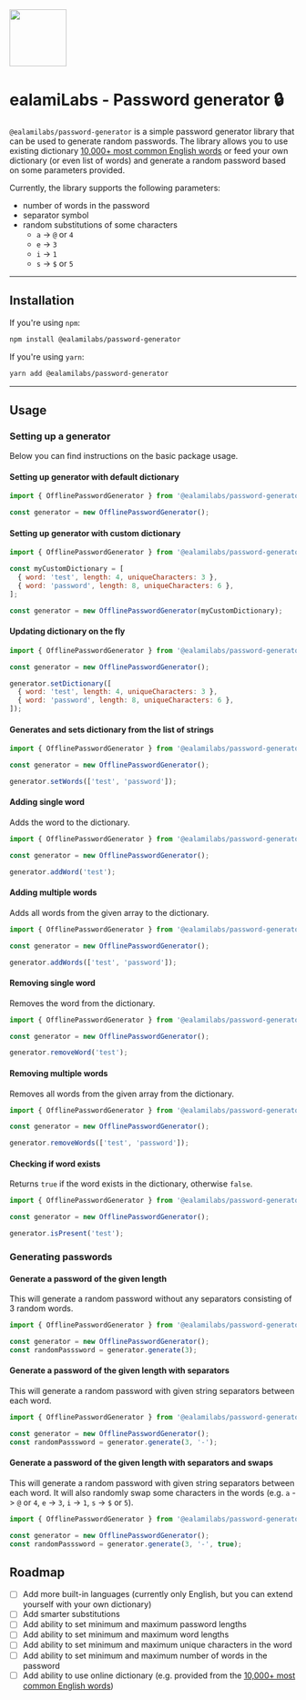 <img src="https://avatars.githubusercontent.com/u/168830368?s=200&v=4" width="100" />

# ealamiLabs - Password generator 🔒

`@ealamilabs/password-generator` is a simple password generator library that can be used to generate random passwords. The library allows you to use existing dictionary [10,000+ most common English words](https://github.com/ealamiLabs/words) or feed your own dictionary (or even list of words) and generate a random password based on some parameters provided.

Currently, the library supports the following parameters:

- number of words in the password
- separator symbol
- random substitutions of some characters
  - `a` -> `@` or `4`
  - `e` -> `3`
  - `i` -> `1`
  - `s` -> `$` or `5`

---

## Installation

If you're using `npm`:

```bash
npm install @ealamilabs/password-generator
```

If you're using `yarn`:

```bash
yarn add @ealamilabs/password-generator
```

---

## Usage

### Setting up a generator

Below you can find instructions on the basic package usage.

#### Setting up generator with default dictionary

```javascript
import { OfflinePasswordGenerator } from '@ealamilabs/password-generator';

const generator = new OfflinePasswordGenerator();
```

#### Setting up generator with custom dictionary

```javascript
import { OfflinePasswordGenerator } from '@ealamilabs/password-generator';

const myCustomDictionary = [
  { word: 'test', length: 4, uniqueCharacters: 3 },
  { word: 'password', length: 8, uniqueCharacters: 6 },
];

const generator = new OfflinePasswordGenerator(myCustomDictionary);
```

#### Updating dictionary on the fly

```javascript
import { OfflinePasswordGenerator } from '@ealamilabs/password-generator';

const generator = new OfflinePasswordGenerator();

generator.setDictionary([
  { word: 'test', length: 4, uniqueCharacters: 3 },
  { word: 'password', length: 8, uniqueCharacters: 6 },
]);
```

#### Generates and sets dictionary from the list of strings

```javascript
import { OfflinePasswordGenerator } from '@ealamilabs/password-generator';

const generator = new OfflinePasswordGenerator();

generator.setWords(['test', 'password']);
```

#### Adding single word

Adds the word to the dictionary.

```javascript
import { OfflinePasswordGenerator } from '@ealamilabs/password-generator';

const generator = new OfflinePasswordGenerator();

generator.addWord('test');
```

#### Adding multiple words

Adds all words from the given array to the dictionary.

```javascript
import { OfflinePasswordGenerator } from '@ealamilabs/password-generator';

const generator = new OfflinePasswordGenerator();

generator.addWords(['test', 'password']);
```

#### Removing single word

Removes the word from the dictionary.

```javascript
import { OfflinePasswordGenerator } from '@ealamilabs/password-generator';

const generator = new OfflinePasswordGenerator();

generator.removeWord('test');
```

#### Removing multiple words

Removes all words from the given array from the dictionary.

```javascript
import { OfflinePasswordGenerator } from '@ealamilabs/password-generator';

const generator = new OfflinePasswordGenerator();

generator.removeWords(['test', 'password']);
```

#### Checking if word exists

Returns `true` if the word exists in the dictionary, otherwise `false`.

```javascript
import { OfflinePasswordGenerator } from '@ealamilabs/password-generator';

const generator = new OfflinePasswordGenerator();

generator.isPresent('test');
```

### Generating passwords

#### Generate a password of the given length

This will generate a random password without any separators consisting of 3 random words.

```javascript
import { OfflinePasswordGenerator } from '@ealamilabs/password-generator';

const generator = new OfflinePasswordGenerator();
const randomPasssword = generator.generate(3);
```

#### Generate a password of the given length with separators

This will generate a random password with given string separators between each word.

```javascript
import { OfflinePasswordGenerator } from '@ealamilabs/password-generator';

const generator = new OfflinePasswordGenerator();
const randomPasssword = generator.generate(3, '-');
```

#### Generate a password of the given length with separators and swaps

This will generate a random password with given string separators between each word. It will also randomly swap some characters in the words (e.g. `a` -> `@` or `4`, `e` -> `3`, `i` -> `1`, `s` -> `$` or `5`).

```javascript
import { OfflinePasswordGenerator } from '@ealamilabs/password-generator';

const generator = new OfflinePasswordGenerator();
const randomPasssword = generator.generate(3, '-', true);
```

## Roadmap

- [ ] Add more built-in languages (currently only English, but you can extend yourself with your own dictionary)
- [ ] Add smarter substitutions
- [ ] Add ability to set minimum and maximum password lengths
- [ ] Add ability to set minimum and maximum word lengths
- [ ] Add ability to set minimum and maximum unique characters in the word
- [ ] Add ability to set minimum and maximum number of words in the password
- [ ] Add ability to use online dictionary (e.g. provided from the [10,000+ most common English words](https://github.com/ealamiLabs/words))
